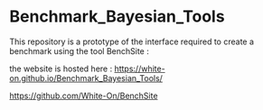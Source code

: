 # Benchmark_Bayesian_Tools

This repository is a prototype of the interface required to create a benchmark using the tool BenchSite : 

the website is hosted here : https://white-on.github.io/Benchmark_Bayesian_Tools/

https://github.com/White-On/BenchSite


